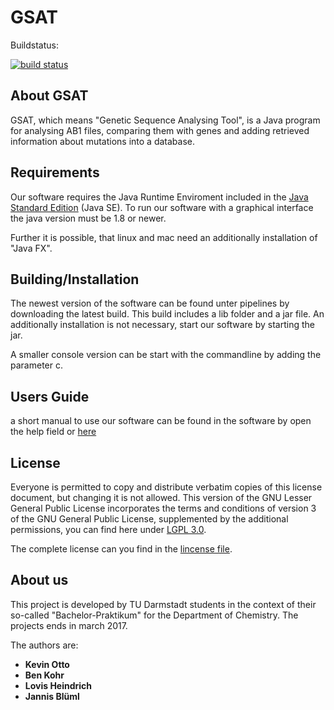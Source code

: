 # GSAT #

Buildstatus:

 [![build status](https://gitlab.com/BluemlJ/GSAT/badges/master/build.svg)](https://gitlab.com/BluemlJ/GSAT/commits/master)
 

About GSAT
----
GSAT, which means "Genetic Sequence Analysing Tool", is a Java program for analysing AB1 files, comparing them with genes and adding retrieved information about mutations into a database.

Requirements
----
Our software requires the Java Runtime Enviroment included in the [Java Standard Edition](http://www.oracle.com/technetwork/java/javase/downloads/index-jsp-138363.html) (Java SE). To run our software with a graphical interface the java version must be 1.8 or newer. 

Further it is possible, that linux and mac need an additionally installation of "Java FX". 

Building/Installation
----
The newest version of the software can be found unter pipelines by downloading the latest build. This build includes a lib folder and a jar file. An additionally installation is not necessary, start our software by starting the jar. 

A smaller console version can be start with the commandline by adding the parameter c. 


Users Guide
-----
a short manual to use our software can be found in the software by open the help field or [here](https://gitlab.com/BluemlJ/GSAT/blob/Develop/p_GSAT/src/main/resources/manual/WelcomeToGSAT.txt)

License
-----
Everyone is permitted to copy and distribute verbatim copies of this license document, but changing it is not allowed.
This version of the GNU Lesser General Public License incorporates the terms and conditions of version 3 of the GNU General Public License, 
supplemented by the additional permissions, you can find here under [LGPL 3.0](https://www.gnu.org/licenses/lgpl-3.0.de.html).

The complete license can you find in the [lincense file](https://gitlab.com/BluemlJ/GSAT/blob/master/LICENSE).

About us
-----
This project is developed by TU Darmstadt students in the context of their so-called "Bachelor-Praktikum" for the Department of Chemistry.
The projects ends in march 2017.

The authors are:
* **Kevin Otto**
* **Ben Kohr**
* **Lovis Heindrich**
* **Jannis Blüml**
